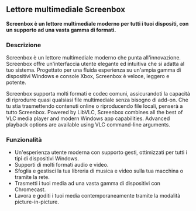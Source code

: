 <!-- Markdown version of store listing for localization. -->
<!-- Feel free to adapt or modify key points if necessary. -->
## Lettore multimediale Screenbox

**Screenbox è un lettore multimediale moderno per tutti i tuoi dispositi, con un supporto ad una vasta gamma di formati.**

### Descrizione

Screenbox è un lettore multimediale moderno che punta all'innovazione. Screenbox offre un'interfaccia utente elegante ed intuitiva che si adatta al tuo sistema. Progettato per una fluida esperienza su un'ampia gamma di dispositivi Windows e console Xbox, Screenbox è veloce, leggero e potente.

Screenbox supporta molti formati e codec comuni, assicurandoti la capacità di riprodurre quasi qualsiasi file multimediale senza bisogno di add-on. Che tu stia trasmettendo contenuti online o riproducendo file locali, penserà a tutto Screenbox. Powered by LibVLC, Screenbox combines all the best of VLC media player and modern Windows app capabilities. Advanced playback options are available using VLC command-line arguments.

### Funzionalità

- Un'esperienza utente moderna con supporto gesti, ottimizzati per tutti i tipi di dispositivi Windows.
- Supporti di molti formati audio e video.
- Sfoglia e gestisci la tua libreria di musica e video sulla tua macchina o tramite la rete.
- Trasmetti i tuoi media ad una vasta gamma di dispositivi con Chromecast.
- Lavora e goditi i tuoi media contemporaneamente tramite la modalità picture-in-picture.
